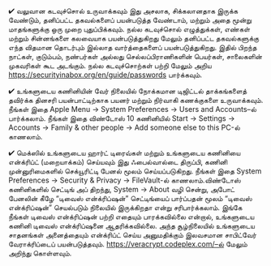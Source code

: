 


✔ வலுவான கடவுச்சொல் உருவாக்கவும்  இது அசலாக, சிக்கலானதாக இருக்க வேண்டும், தனிப்பட்ட தகவல்களைப் பயன்படுத்த வேண்டாம், மற்றும் அதை மூன்று மாதங்களுக்கு ஒரு முறை புதுப்பிக்கவும். நல்ல கடவுச்சொல் எழுத்துக்கள், எண்கள் மற்றும் சின்னங்களை கலவையாக பயன்படுத்துகிறது மேலும் தனிப்பட்ட தகவல்களுக்கு எந்த விதமான தொடர்பும் இல்லாத வார்த்தைகளைப் பயன்படுத்துகிறது. இதில் பிறந்த நாட்கள், குடும்பம், நண்பர்கள் அல்லது செல்லப்பிராணிகளின் பெயர்கள், சாலைகளின் முகவரிகள் கூட அடங்கும். நல்ல கடவுச்சொற்கள் பற்றி மேலும் அறிய https://securityinabox.org/en/guide/passwords பார்க்கவும்.

✔ உங்களுடைய கணினியின் வேர் நிலையில் நோக்கமான டிஜிட்டல் தாக்கங்களைத் தவிர்க்க தினசரி பயன்பாட்டிற்காக  பயனர் மற்றும் நிர்வாகி கணக்குகளை உருவாக்கவும். நீங்கள் இதை Apple Menu → System Preferences → Users and Accounts–ல் பார்க்கலாம். நீங்கள் இதை விண்டோஸ் 10 கணினியில் Start → Settings → Accounts → Family &amp; other people → Add someone else to this PC-ல் காணலாம்.       

✔  மெக்ஸில் உங்களுடைய ஹார்ட் டிரைவ்கள் மற்றும் உங்களுடைய கணினியை என்க்ரிப்ட் (மறையாக்கம்) செய்யவும் இது ஃபைல்வால்டை திருப்பி, கணினி முன்னுரிமைகளில் செக்யூரிட்டி பேனல் மூலம் செய்யப்படுகிறது. நீங்கள் இதை System Preferences → Security &amp; Privacy → FileVault-ல் காணலாம்.விண்டோஸ் கணினிகளில் செட்டிங் அப் திறந்து, System → About வழி சென்று, அபோட் பேனலின் கீழே “டிவைஸ் என்க்ரிப்ஷன்” செட்டிங்யைப் பார்ப்பதன் மூலம் “டிவைஸ் என்க்ரிப்ஷன்” செயல்படும் நிலையில் இருக்கிறதா என்று சரிபார்க்கலாம். இங்கே நீங்கள் டிவைஸ் என்க்ரிப்ஷன் பற்றி எதையும் பாரக்கவில்லை என்றால், உங்களுடைய கணினி டிவைஸ் என்க்ரிப்ஷனை ஆதரிக்கவில்லை. அந்த சூழ்நிலையில் உங்களுடைய சாதனங்கள் அனைத்தையும் என்க்ரிப்ட் செய்ய அனுமதிக்கும் இலவசமான சாபிட்வேர் வேராக்ரிப்டைப் பயன்படுத்தவும். https://veracrypt.codeplex.com/–ல் மேலும் அறிந்து கொள்ளவும். 